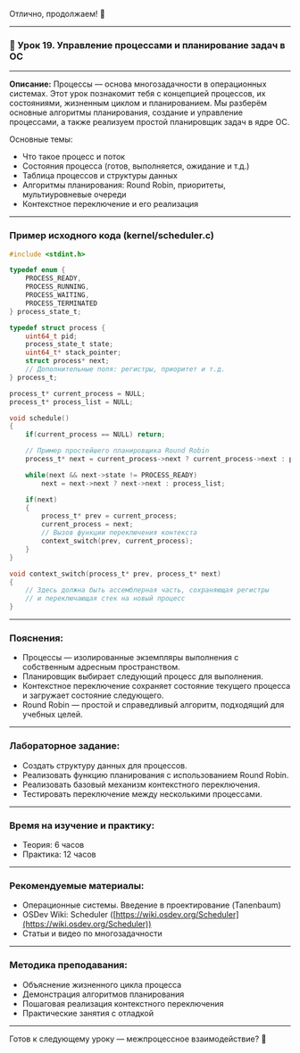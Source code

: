 Отлично, продолжаем! 🚀

---

### 🔹 Урок 19. Управление процессами и планирование задач в ОС

---

**Описание:**
Процессы — основа многозадачности в операционных системах. Этот урок познакомит тебя с концепцией процессов, их состояниями, жизненным циклом и планированием. Мы разберём основные алгоритмы планирования, создание и управление процессами, а также реализуем простой планировщик задач в ядре ОС.

Основные темы:

* Что такое процесс и поток
* Состояния процесса (готов, выполняется, ожидание и т.д.)
* Таблица процессов и структуры данных
* Алгоритмы планирования: Round Robin, приоритеты, мультиуровневые очереди
* Контекстное переключение и его реализация

---

### Пример исходного кода (kernel/scheduler.c)

```c
#include <stdint.h>

typedef enum {
    PROCESS_READY,
    PROCESS_RUNNING,
    PROCESS_WAITING,
    PROCESS_TERMINATED
} process_state_t;

typedef struct process {
    uint64_t pid;
    process_state_t state;
    uint64_t* stack_pointer;
    struct process* next;
    // Дополнительные поля: регистры, приоритет и т.д.
} process_t;

process_t* current_process = NULL;
process_t* process_list = NULL;

void schedule()
{
    if(current_process == NULL) return;

    // Пример простейшего планировщика Round Robin
    process_t* next = current_process->next ? current_process->next : process_list;

    while(next && next->state != PROCESS_READY)
        next = next->next ? next->next : process_list;

    if(next)
    {
        process_t* prev = current_process;
        current_process = next;
        // Вызов функции переключения контекста
        context_switch(prev, current_process);
    }
}

void context_switch(process_t* prev, process_t* next)
{
    // Здесь должна быть ассемблерная часть, сохраняющая регистры
    // и переключающая стек на новый процесс
}
```

---

### Пояснения:

* Процессы — изолированные экземпляры выполнения с собственным адресным пространством.
* Планировщик выбирает следующий процесс для выполнения.
* Контекстное переключение сохраняет состояние текущего процесса и загружает состояние следующего.
* Round Robin — простой и справедливый алгоритм, подходящий для учебных целей.

---

### Лабораторное задание:

* Создать структуру данных для процессов.
* Реализовать функцию планирования с использованием Round Robin.
* Реализовать базовый механизм контекстного переключения.
* Тестировать переключение между несколькими процессами.

---

### Время на изучение и практику:

* Теория: 6 часов
* Практика: 12 часов

---

### Рекомендуемые материалы:

* Операционные системы. Введение в проектирование (Tanenbaum)
* OSDev Wiki: Scheduler ([https://wiki.osdev.org/Scheduler](https://wiki.osdev.org/Scheduler))
* Статьи и видео по многозадачности

---

### Методика преподавания:

* Объяснение жизненного цикла процесса
* Демонстрация алгоритмов планирования
* Пошаговая реализация контекстного переключения
* Практические занятия с отладкой

---

Готов к следующему уроку — межпроцессное взаимодействие? 🤝
